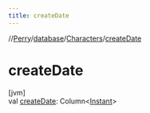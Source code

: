 ```yaml
---
title: createDate
---
```

//[Perry](../../../index.html)/[database](../index.html)/[Characters](index.html)/[createDate](create-date.html)



# createDate



[jvm]\
val [createDate](create-date.html): Column&lt;[Instant](https://docs.oracle.com/javase/8/docs/api/java/time/Instant.html)&gt;




